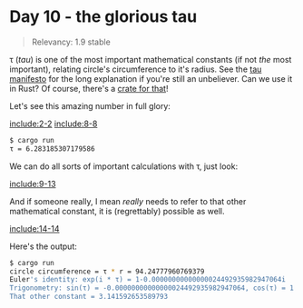 # Day 10 - the glorious tau

> Relevancy: 1.9 stable

τ (*tau*) is one of the most important mathematical constants (if not *the* most important), relating circle's circumference to it's radius. See the [tau manifesto](http://www.tauday.com/tau-manifesto) for the long explanation if you're still an unbeliever. Can we use it in Rust? Of course, there's a [crate for that](https://crates.io/crates/tau)!

Let's see this amazing number in full glory:

[include:2-2](../../vol1/src/day10.rs)
[include:8-8](../../vol1/src/day10.rs)

```sh
$ cargo run
τ = 6.283185307179586
```

We can do all sorts of important calculations with τ, just look:

[include:9-13](../../vol1/src/day10.rs)

And if someone really, I mean *really* needs to refer to that other mathematical constant, it is (regrettably) possible as well.

[include:14-14](../../vol1/src/day10.rs)

Here's the output:

```sh
$ cargo run
circle circumference = τ * r = 94.24777960769379
Euler's identity: exp(i * τ) = 1-0.00000000000000024492935982947064i
Trigonometry: sin(τ) = -0.00000000000000024492935982947064, cos(τ) = 1
That other constant = 3.141592653589793
```
